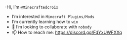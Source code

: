 -Hi, I’m `@Minecraftedcroix`
- I’m interested in `Minecraft Plugins/Mods`
- I’m currently learning how to `win`
- 💞️ I’m looking to collaborate with `nobody`
- 📫 How to reach me: https://discord.gg/FdYxUWFXXq
